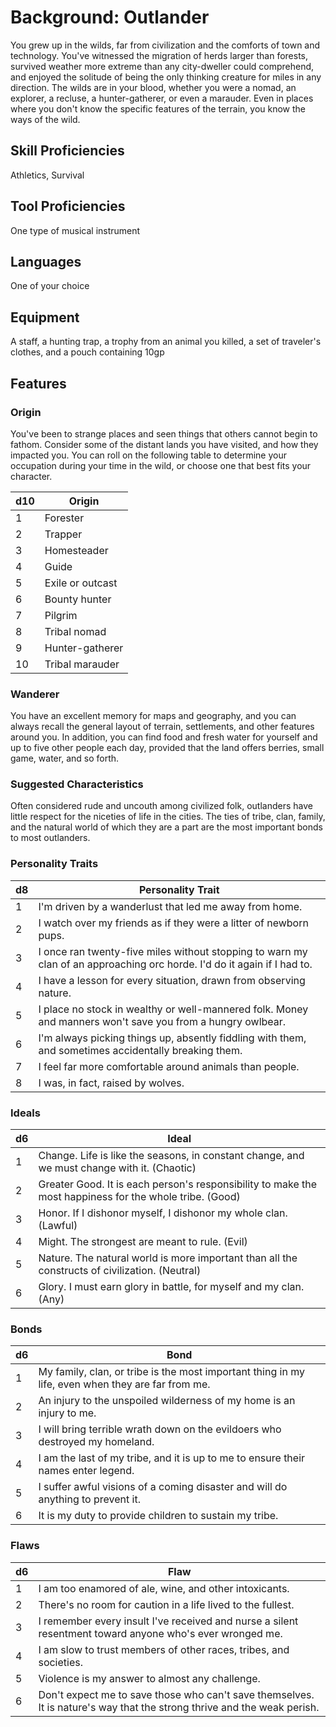 # Background: Outlander

You grew up in the wilds, far from civilization and the comforts of town and technology. You've witnessed the migration of herds larger than forests, survived weather more extreme than any city-dweller could comprehend, and enjoyed the solitude of being the only thinking creature for miles in any direction. The wilds are in your blood, whether you were a nomad, an explorer, a recluse, a hunter-gatherer, or even a marauder. Even in places where you don't know the specific features of the terrain, you know the ways of the wild.

## Skill Proficiencies
Athletics, Survival

## Tool Proficiencies
One type of musical instrument

## Languages
One of your choice

## Equipment
A staff, a hunting trap, a trophy from an animal you killed, a set of traveler's clothes, and a pouch containing 10gp

## Features

### Origin
You've been to strange places and seen things that others cannot begin to fathom. Consider some of the distant lands you have visited, and how they impacted you. You can roll on the following table to determine your occupation during your time in the wild, or choose one that best fits your character.

d10	| Origin
--- | -------
1	| Forester
2	| Trapper
3	| Homesteader
4	| Guide
5	| Exile or outcast
6	| Bounty hunter
7	| Pilgrim
8	| Tribal nomad
9	| Hunter-gatherer
10	| Tribal marauder

### Wanderer
You have an excellent memory for maps and geography, and you can always recall the general layout of terrain, settlements, and other features around you. In addition, you can find food and fresh water for yourself and up to five other people each day, provided that the land offers berries, small game, water, and so forth.

### Suggested Characteristics
Often considered rude and uncouth among civilized folk, outlanders have little respect for the niceties of life in the cities. The ties of tribe, clan, family, and the natural world of which they are a part are the most important bonds to most outlanders.

### Personality Traits
d8 | Personality Trait
-- | -----------------
1  | I'm driven by a wanderlust that led me away from home.
2  | I watch over my friends as if they were a litter of newborn pups.
3  | I once ran twenty-five miles without stopping to warn my clan of an approaching orc horde. I'd do it again if I had to.
4  | I have a lesson for every situation, drawn from observing nature.
5  | I place no stock in wealthy or well-mannered folk. Money and manners won't save you from a hungry owlbear.
6  | I'm always picking things up, absently fiddling with them, and sometimes accidentally breaking them.
7  | I feel far more comfortable around animals than people.
8  | I was, in fact, raised by wolves.

### Ideals
d6 | Ideal
-- | ------
1  | Change. Life is like the seasons, in constant change, and we must change with it. (Chaotic)
2  | Greater Good. It is each person's responsibility to make the most happiness for the whole tribe. (Good)
3  | Honor. If I dishonor myself, I dishonor my whole clan. (Lawful)
4  | Might. The strongest are meant to rule. (Evil)
5  | Nature. The natural world is more important than all the constructs of civilization. (Neutral)
6  | Glory. I must earn glory in battle, for myself and my clan. (Any)

### Bonds
d6 | Bond
-- | ----
1  | My family, clan, or tribe is the most important thing in my life, even when they are far from me.
2  | An injury to the unspoiled wilderness of my home is an injury to me.
3  | I will bring terrible wrath down on the evildoers who destroyed my homeland.
4  | I am the last of my tribe, and it is up to me to ensure their names enter legend.
5  | I suffer awful visions of a coming disaster and will do anything to prevent it.
6  | It is my duty to provide children to sustain my tribe.

### Flaws
d6 | Flaw
-- | ----
1  | I am too enamored of ale, wine, and other intoxicants.
2  | There's no room for caution in a life lived to the fullest.
3  | I remember every insult I've received and nurse a silent resentment toward anyone who's ever wronged me.
4  | I am slow to trust members of other races, tribes, and societies.
5  | Violence is my answer to almost any challenge.
6  | Don't expect me to save those who can't save themselves. It is nature's way that the strong thrive and the weak perish.